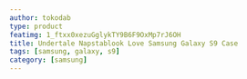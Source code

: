 ```yaml
---
author: tokodab
type: product
featimg: 1_ftxx0xezuGglykTY9B6F9OxMp7rJ6OH
title: Undertale Napstablook Love Samsung Galaxy S9 Case
tags: [samsung, galaxy, s9]
category: [samsung]
---
```

